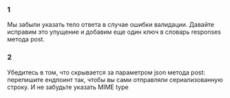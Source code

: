 ### 1


Мы забыли указать тело ответа в случае ошибки валидации. Давайте исправим это упущение и добавим еще один ключ в словарь responses метода post.


### 2 

Убедитесь в том, что скрывается за параметром json метода post:
перепишите ендпоинт так, чтобы вы сами отправляли сериализованную строку. И не забудьте указать MIME type
